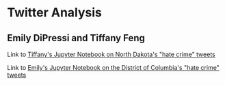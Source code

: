 # Twitter Analysis
## Emily DiPressi and Tiffany Feng 

Link to [Tiffany's Jupyter Notebook on North Dakota's "hate crime" tweets](https://jupyter.idre.ucla.edu/user/tiffanyfeng456@gmail.com/notebooks/21W-DH140/Week%207%20%20Assignment%20-%20Tiffany%20Feng.ipynb)

Link to [Emily's Jupyter Notebook on the District of Columbia's "hate crime" tweets](https://jupyter.idre.ucla.edu/user/edipressi@ucla.edu/notebooks/21W-DH140/Individual%20Assignments/Week%207%20Assignment%20--%20Emily%20DiPressi%20.ipynb#) 
